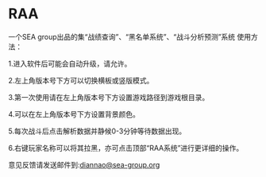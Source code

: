 # RAA
一个SEA group出品的集“战绩查询”、“黑名单系统”、“战斗分析预测”系统
使用方法：

1.进入软件后可能会自动升级，请允许。

2.左上角版本号下方可以切换横板或竖版模式。

3.第一次使用请在左上角版本号下方设置游戏路径到游戏根目录。

4.可以在左上角版本号下方设置背景颜色。

5.每次战斗后点击解析数据并静候0-3分钟等待数据出现。

6.右键玩家名称可以将其拉黑，亦可点击顶部“RAA系统”进行更详细的操作。



意见反馈请发送邮件到:diannao@sea-group.org
